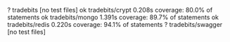 
?       tradebits       [no test files]
ok      tradebits/crypt 0.208s  coverage: 80.0% of statements
ok      tradebits/mongo 1.391s  coverage: 89.7% of statements
ok      tradebits/redis 0.220s  coverage: 94.1% of statements
?       tradebits/swagger       [no test files]